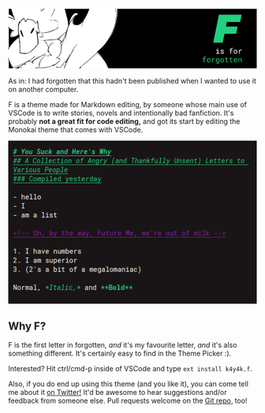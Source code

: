 ![F... is for forgotten.](img/a.png)

As in: I had forgotten that this hadn't been published when I wanted to use it on another computer.

F is a theme made for Markdown editing, by someone whose main use of VSCode is to write stories, novels and intentionally bad fanfiction. It's probably **not a great fit for code editing,** and got its start by editing the Monokai theme that comes with VSCode.

![An example of the 6 different things I made this theme to do:](img/example.png)

## Why F?

F is the first letter in forgotten, _and_ it's my favourite letter, _and_ it's also something different. It's certainly easy to find in the Theme Picker :).

Interested? Hit ctrl/cmd-p inside of VSCode and type `ext install k4y4k.f`.

Also, if you do end up using this theme (and you like it), you can come tell me about it [on Twitter!](https://twitter.com/by_k4y4k) It'd be awesome to hear suggestions and/or feedback from someone else. Pull requests welcome on the [Git repo,](https://github.com/by-k4y4k/F-vscode-theme) too!
